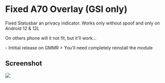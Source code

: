 # Fixed A70 Overlay (GSI only)
Fixed Statusbar an privacy indicator. Works only without spoof and only on Android 12 & 12L

On others phone will it not fit, but it'll work...

<changelog version="1.4.0">
  - Intitial release on GMMR
  > You'll need completely reinstall the module
</changelog>

## Screenshot
![](https://forum.xda-developers.com/attachments/screenshot_20220424-102840_magisk-png.5596747/)
